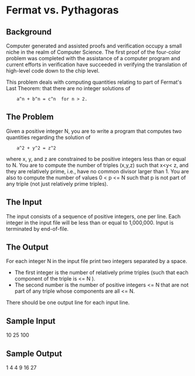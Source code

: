 
# Fermat vs. Pythagoras 

## Background

Computer generated and assisted proofs and verification occupy a small niche in
the realm of Computer Science. The first proof of the four-color problem was
completed with the assistance of a computer program and current efforts in
verification have succeeded in verifying the translation of high-level code
down to the chip level.

This problem deals with computing quantities relating to part of Fermat's Last
Theorem: that there are no integer solutions of 
```
	a^n + b^n = c^n  for n > 2.
```
## The Problem

Given a positive integer N, you are to write a program that computes two
quantities regarding the solution of

```
	a^2 + y^2 = z^2
```

where x, y, and z are constrained to be positive integers less than or equal to
N. You are to compute the number of triples (x,y,z) such that x<y< z, and they
are relatively prime, i.e., have no common divisor larger than 1. You are also
to compute the number of values 0 < p <= N  such that p is not part
of any triple (not just relatively prime triples).

## The Input

The input consists of a sequence of positive integers, one per line. Each
integer in the input file will be less than or equal to 1,000,000. Input is
terminated by end-of-file.

## The Output

For each integer N in the input file print two integers separated by a space.

* The first integer is the number of relatively prime triples (such that each component of the triple is <= N ). 
* The second number is the number of positive integers <= N that are not part of any triple whose components are all <= N.  

There should be one output line for each input line.

## Sample Input

10
25
100

## Sample Output

1 4
4 9
16 27

